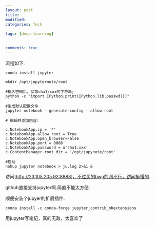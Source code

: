 ```yaml
---
layout: post
title:
modified:
categories: Tech
 
tags: [deep-learning]

  
comments: true
---
```


<!-- TOC -->


<!-- /TOC -->


流程如下:

```shell
conda install jupyter

mkdir /opt/jupyternote/root

#输入密码后，保存sha1:xxx的字符串;
python -c "import IPython;print(IPython.lib.passwd())"

#生成默认配置文件
jupyter notebook --generate-config --allow-root

# 编辑并添加内容:

c.NotebookApp.ip = '*'
c.NotebookApp.allow_root = True
c.NotebookApp.open_browser=False
c.NotebookApp.port = 8888
c.NotebookApp.password = u'sha1:xxx'
c.ContentManager.root_dir = '/opt/jupynote/root'

#启动
nohup jupyter notebook > ju.log 2>&1 & 

```
访问[http://23.105.205.92:8888]，不过买的bwg的网不行，访问挺慢的...


github直接支持jupyter啊.简直不能太方便.

顺便安装个jupyer的扩展插件.
```shell
conda install -c conda-forge jupyter_contrib_nbextensions
```

用jupyter写笔记，真的无敌，太喜欢了

